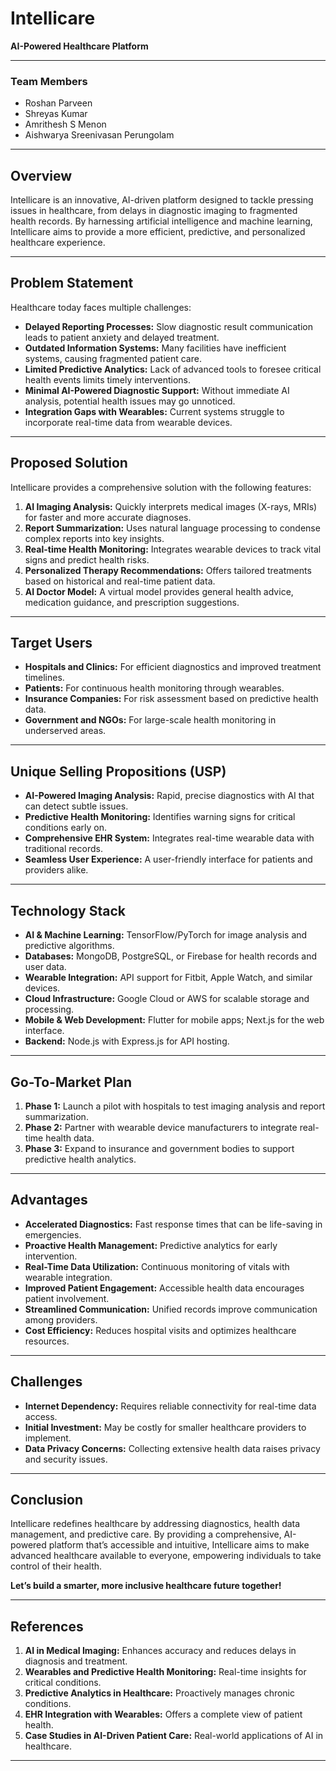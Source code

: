 # Intellicare

**AI-Powered Healthcare Platform**

---

### Team Members
- Roshan Parveen
- Shreyas Kumar
- Amrithesh S Menon
- Aishwarya Sreenivasan Perungolam

---

## Overview
Intellicare is an innovative, AI-driven platform designed to tackle pressing issues in healthcare, from delays in diagnostic imaging to fragmented health records. By harnessing artificial intelligence and machine learning, Intellicare aims to provide a more efficient, predictive, and personalized healthcare experience.

---

## Problem Statement
Healthcare today faces multiple challenges:
- **Delayed Reporting Processes:** Slow diagnostic result communication leads to patient anxiety and delayed treatment.
- **Outdated Information Systems:** Many facilities have inefficient systems, causing fragmented patient care.
- **Limited Predictive Analytics:** Lack of advanced tools to foresee critical health events limits timely interventions.
- **Minimal AI-Powered Diagnostic Support:** Without immediate AI analysis, potential health issues may go unnoticed.
- **Integration Gaps with Wearables:** Current systems struggle to incorporate real-time data from wearable devices.

---

## Proposed Solution
Intellicare provides a comprehensive solution with the following features:

1. **AI Imaging Analysis:** Quickly interprets medical images (X-rays, MRIs) for faster and more accurate diagnoses.
2. **Report Summarization:** Uses natural language processing to condense complex reports into key insights.
3. **Real-time Health Monitoring:** Integrates wearable devices to track vital signs and predict health risks.
4. **Personalized Therapy Recommendations:** Offers tailored treatments based on historical and real-time patient data.
5. **AI Doctor Model:** A virtual model provides general health advice, medication guidance, and prescription suggestions.

---

## Target Users
- **Hospitals and Clinics:** For efficient diagnostics and improved treatment timelines.
- **Patients:** For continuous health monitoring through wearables.
- **Insurance Companies:** For risk assessment based on predictive health data.
- **Government and NGOs:** For large-scale health monitoring in underserved areas.

---

## Unique Selling Propositions (USP)
- **AI-Powered Imaging Analysis:** Rapid, precise diagnostics with AI that can detect subtle issues.
- **Predictive Health Monitoring:** Identifies warning signs for critical conditions early on.
- **Comprehensive EHR System:** Integrates real-time wearable data with traditional records.
- **Seamless User Experience:** A user-friendly interface for patients and providers alike.

---

## Technology Stack
- **AI & Machine Learning:** TensorFlow/PyTorch for image analysis and predictive algorithms.
- **Databases:** MongoDB, PostgreSQL, or Firebase for health records and user data.
- **Wearable Integration:** API support for Fitbit, Apple Watch, and similar devices.
- **Cloud Infrastructure:** Google Cloud or AWS for scalable storage and processing.
- **Mobile & Web Development:** Flutter for mobile apps; Next.js for the web interface.
- **Backend:** Node.js with Express.js for API hosting.

---

## Go-To-Market Plan
1. **Phase 1:** Launch a pilot with hospitals to test imaging analysis and report summarization.
2. **Phase 2:** Partner with wearable device manufacturers to integrate real-time health data.
3. **Phase 3:** Expand to insurance and government bodies to support predictive health analytics.

---

## Advantages
- **Accelerated Diagnostics:** Fast response times that can be life-saving in emergencies.
- **Proactive Health Management:** Predictive analytics for early intervention.
- **Real-Time Data Utilization:** Continuous monitoring of vitals with wearable integration.
- **Improved Patient Engagement:** Accessible health data encourages patient involvement.
- **Streamlined Communication:** Unified records improve communication among providers.
- **Cost Efficiency:** Reduces hospital visits and optimizes healthcare resources.

---

## Challenges
- **Internet Dependency:** Requires reliable connectivity for real-time data access.
- **Initial Investment:** May be costly for smaller healthcare providers to implement.
- **Data Privacy Concerns:** Collecting extensive health data raises privacy and security issues.

---

## Conclusion
Intellicare redefines healthcare by addressing diagnostics, health data management, and predictive care. By providing a comprehensive, AI-powered platform that’s accessible and intuitive, Intellicare aims to make advanced healthcare available to everyone, empowering individuals to take control of their health.

**Let’s build a smarter, more inclusive healthcare future together!**

---

## References
1. **AI in Medical Imaging:** Enhances accuracy and reduces delays in diagnosis and treatment.
2. **Wearables and Predictive Health Monitoring:** Real-time insights for critical conditions.
3. **Predictive Analytics in Healthcare:** Proactively manages chronic conditions.
4. **EHR Integration with Wearables:** Offers a complete view of patient health.
5. **Case Studies in AI-Driven Patient Care:** Real-world applications of AI in healthcare.

---
